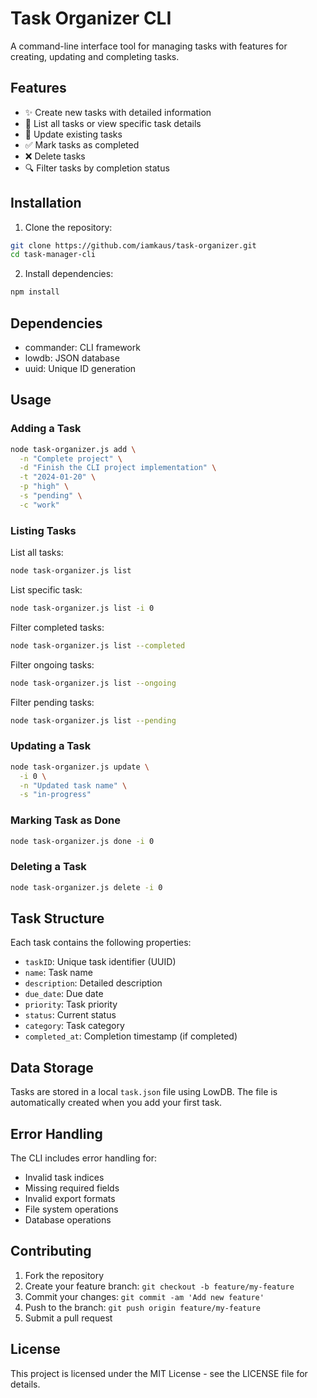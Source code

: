 # Task Organizer CLI

A command-line interface tool for managing tasks with features for creating, updating and completing tasks.

## Features

- ✨ Create new tasks with detailed information
- 📝 List all tasks or view specific task details
- 🔄 Update existing tasks
- ✅ Mark tasks as completed
- ❌ Delete tasks
- 🔍 Filter tasks by completion status

## Installation

1. Clone the repository:
```bash
git clone https://github.com/iamkaus/task-organizer.git
cd task-manager-cli
```

2. Install dependencies:
```bash
npm install
```

## Dependencies

- commander: CLI framework
- lowdb: JSON database
- uuid: Unique ID generation

## Usage

### Adding a Task

```bash
node task-organizer.js add \
  -n "Complete project" \
  -d "Finish the CLI project implementation" \
  -t "2024-01-20" \
  -p "high" \
  -s "pending" \
  -c "work"
```

### Listing Tasks

List all tasks:
```bash
node task-organizer.js list
```

List specific task:
```bash
node task-organizer.js list -i 0
```

Filter completed tasks:
```bash
node task-organizer.js list --completed
```
Filter ongoing tasks:
```bash
node task-organizer.js list --ongoing
```

Filter pending tasks:
```bash
node task-organizer.js list --pending
```

### Updating a Task

```bash
node task-organizer.js update \
  -i 0 \
  -n "Updated task name" \
  -s "in-progress"
```

### Marking Task as Done

```bash
node task-organizer.js done -i 0
```

### Deleting a Task

```bash
node task-organizer.js delete -i 0
```

## Task Structure

Each task contains the following properties:

- `taskID`: Unique task identifier (UUID)
- `name`: Task name
- `description`: Detailed description
- `due_date`: Due date
- `priority`: Task priority
- `status`: Current status
- `category`: Task category
- `completed_at`: Completion timestamp (if completed)

## Data Storage

Tasks are stored in a local `task.json` file using LowDB. The file is automatically created when you add your first task.

## Error Handling

The CLI includes error handling for:
- Invalid task indices
- Missing required fields
- Invalid export formats
- File system operations
- Database operations

## Contributing

1. Fork the repository
2. Create your feature branch: `git checkout -b feature/my-feature`
3. Commit your changes: `git commit -am 'Add new feature'`
4. Push to the branch: `git push origin feature/my-feature`
5. Submit a pull request

## License

This project is licensed under the MIT License - see the LICENSE file for details.
